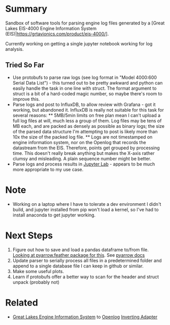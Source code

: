 
# Summary
Sandbox of software tools for parsing engine log files generated by a [Great Lakes EIS-4000 Engine Information System (EIS)|https://grtavionics.com/product/eis-4000/].

Currently working on getting a single jupyter notebook working for log analysis.

## Tried So Far
* Use protobufs to parse raw logs (see log format in "Model 4000:600 Serial Data List") - this turned out to be pretty awkward and python can easily handle the task in one line with struct. The format argument to struct is a bit of a hard-coded magic number, so maybe there's room to improve this.
* Parse logs and post to InfluxDB, to allow review with Grafana - got it working, but abandoned it. InfluxDB is really not suitable for this task for several reasons:
** 5MB/5min limits on free plan mean I can't upload a full log files at will, much less a group of them. Log files may be tens of MB each, and are packed as densely as possible as binary logs; the size of the parsed data structure I'm attempting to post is likely more than 10x the size of the packed log file.
** Logs are not timestamped on engine information system, nor on the Openlog that records the datastream from the EIS. Therefore, points get grouped by processing time. This doesn't really break anything but makes the X-axis rather clumsy and misleading. A plain sequence number might be better. 
* Parse logs and process results in [Jupyter Lab](https://jupyter.org/install) - appears to be much more appropriate to my use case. 

# Note
* Working on a laptop where I have to tolerate a dev environment I didn't build, and jupyter installed from pip won't load a kernel, so I've had to install anaconda to get jupyter working. 

# Next Steps
1. Figure out how to save and load a pandas dataframe to/from file. [Looking at pyarrow.feather package for this](https://towardsdatascience.com/the-best-format-to-save-pandas-data-414dca023e0d). See [pyarrow docs](https://arrow.apache.org/docs/python/feather.html)
1. Update parser to serially process all files in a predetermined folder and append to a single database file I can keep in github or similar.
1. Make some useful plots.
1. Learn if protobufs offer a better way to scan for the header and struct unpack (probably not)

# Related
* [Great Lakes Engine Information System](https://grtavionics.com/product/eis-4000/) to [Openlog](https://www.sparkfun.com/products/13712) [Inverting Adapter](https://github.com/ersatzavian/EIS_Inverting_Adapter)